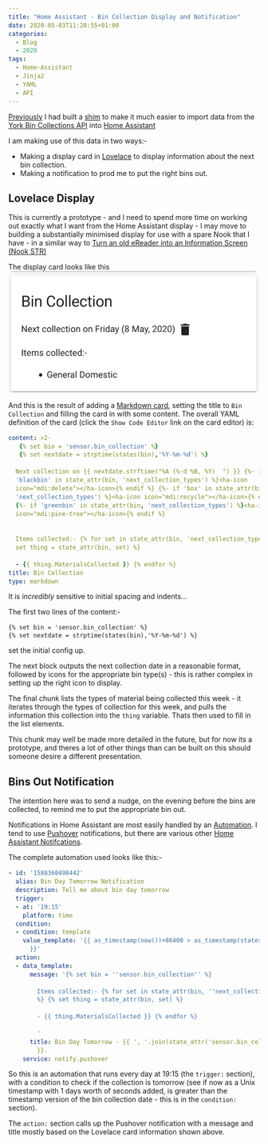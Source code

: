 ```yaml
---
title: "Home Assistant - Bin Collection Display and Notification"
date: 2020-05-03T11:28:55+01:00
categories:
  - Blog
  - 2020
tags:
  - Home-Assistant
  - Jinja2
  - YAML
  - API
---
```


[Previously](/2020/04/20/york-bins-api-and-home-assistant/) I had built a
[shim](https://github.com/nigelm/york_bin_collection) to make it much easier
to import data from the [York Bin Collections
API](https://data.yorkopendata.org/dataset/waste-collection-lookup) into [Home
Assistant](https://www.home-assistant.io/)

I am making use of this data in two ways:-

- Making a display card in [Lovelace](https://www.home-assistant.io/lovelace/)
  to display information about the next bin collection.
- Making a notification to prod me to put the right bins out.

## Lovelace Display

This is currently a prototype - and I need to spend more time on working out
exactly what I want from the Home Assistant display - I may move to building a
substantially minimised display for use with a spare Nook that I have - in a
similar way to [Turn an old eReader into an Information Screen (Nook
STR)](https://shkspr.mobi/blog/2020/02/turn-an-old-ereader-into-an-information-screen-nook-str/)

The display card looks like this ![Lovelace Card](/images/blog/2020/lovelace_bin_card.png)

And this is the result of adding a [Markdown
card](https://www.home-assistant.io/lovelace/markdown/), setting the title to
`Bin Collection` and filling the card in with some content.   The overall YAML
definition of the card (click the `Show Code Editor` link on the card editor)
is:

```yaml
content: >2-
   {% set bin = 'sensor.bin_collection' %}
   {% set nextdate = strptime(states(bin),'%Y-%m-%d') %}

  Next collection on {{ nextdate.strftime("%A (%-d %B, %Y)  ") }} {%- if
  'blackbin' in state_attr(bin, 'next_collection_types') %}<ha-icon
  icon="mdi:delete"></ha-icon>{% endif %} {%- if 'box' in state_attr(bin,
  'next_collection_types') %}<ha-icon icon="mdi:recycle"></ha-icon>{% endif %}
  {%- if 'greenbin' in state_attr(bin, 'next_collection_types') %}<ha-icon
  icon="mdi:pine-tree"></ha-icon>{% endif %}


  Items collected:- {% for set in state_attr(bin, 'next_collection_types') %} {%
  set thing = state_attr(bin, set) %}

  - {{ thing.MaterialsCollected }} {% endfor %}
title: Bin Collection
type: markdown
```

It is *incredibly* sensitive to initial spacing and indents...

The first two lines of the content:-

    {% set bin = 'sensor.bin_collection' %}
    {% set nextdate = strptime(states(bin),'%Y-%m-%d') %}

set the initial config up.

The next block outputs the next collection date in a reasonable format,
followed by icons for the appropriate bin type(s) - this is rather complex in
setting up the right icon to display.

The final chunk lists the types of material being collected this week - it
iterates through the types of collection for this week, and pulls the
information this collection into the `thing` variable.  Thats then used to
fill in the list elements.

This chunk may well be made more detailed in the future, but for now its a
prototype, and theres a lot of other things than can be built on this should
someone desire a different presentation.

## Bins Out Notification

The intention here was to send a nudge, on the evening before the bins are
collected, to remind me to put the appropriate bin out.

Notifications in Home Assistant are most easily handled by an
[Automation](https://www.home-assistant.io/docs/automation/). I tend to use
[Pushover](https://pushover.net/) notifications, but there are various other
[Home Assistant
Notifcations](https://www.home-assistant.io/integrations/#notifications).

The complete automation used looks like this:-

```yaml
- id: '1588360498442'
  alias: Bin Day Tomorrow Notification
  description: Tell me about bin day tomorrow
  trigger:
  - at: '19:15'
    platform: time
  condition:
  - condition: template
    value_template: '{{ as_timestamp(now())+86400 > as_timestamp(states(''sensor.bin_collection''))
      }}'
  action:
  - data_template:
      message: '{% set bin = ''sensor.bin_collection'' %}

        Items collected:- {% for set in state_attr(bin, ''next_collection_types'')
        %} {% set thing = state_attr(bin, set) %}

        - {{ thing.MaterialsCollected }} {% endfor %}

        '
      title: Bin Day Tomorrow - {{ ', '.join(state_attr('sensor.bin_collection', 'next_collection_types'))
        }}.
    service: notify.pushover
```

So this is an automation that runs every day at 19:15 (the `trigger:`
section), with a condition to check if the collection is tomorrow (see if now
as a Unix timestamp with 1 days worth of seconds added, is greater than the
timestamp version of the bin collection date - this is in the `condition:`
section).

The `action:` section calls up the Pushover notification with a message and
title mostly based on the Lovelace card information shown above.
